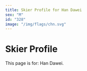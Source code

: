 ```yaml
---
title: Skier Profile for Han Dawei
sex: "M"
id: "328"
image: "/img/flags/chn.svg" 
---
```


# Skier Profile

This page is for: Han Dawei.
    